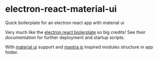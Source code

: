 # electron-react-material-ui
Quick boilerplate for an electron react app with material ui

Very much like the [electron react biolerplate](https://github.com/chentsulin/electron-react-boilerplate) so big credits!
See their documentation for further deployment and startup scripts.

With [material ui](http://www.material-ui.com/#/) support and [mantra js](https://kadirahq.github.io/mantra/) inspired modules structure in app folder.
